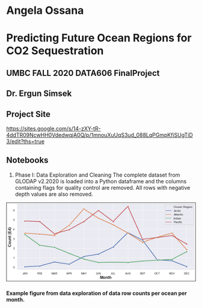 # Angela Ossana
# Predicting Future Ocean Regions for CO2 Sequestration 
## UMBC FALL 2020 DATA606 FinalProject
## Dr. Ergun Simsek 
## Project Site 
https://sites.google.com/s/14-zXY-tR-4ddTR09NcwHH0VdedwqjA0Q/p/1mnouXuUqS3ud_088LqPGmpKfiSUgTiD3/edit?ths=true




## Notebooks 
1. Phase I: Data Exploration and Cleaning 
The complete dataset from GLODAP v2.2020 is loaded into a Python dataframe and the columns containing flags for quality control are removed. All rows with negative depth values are also removed. 


![Ocean Counts](/images/OceanCounts.png)

#### Example figure from data exploration of data row counts per ocean per month. 

